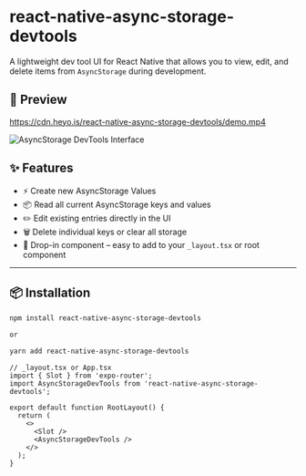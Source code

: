 # react-native-async-storage-devtools

A lightweight dev tool UI for React Native that allows you to view, edit, and delete items from `AsyncStorage` during development.

## 📸 Preview

https://cdn.heyo.is/react-native-async-storage-devtools/demo.mp4

![AsyncStorage DevTools Interface](https://media.cleanshot.cloud/media/103927/FlDoOBko4SXNk6MQyHedPV2Et8G0TQvvvJfaLmjk.jpeg?Expires=1750315135&Signature=WoXDd-KeVM4vHevBoD~KAz3nUmP-yLAFIjHPntPb02RbznoMtLfmEMBJXPsALZoy95-3YyjjEYfrriGhHjX~aUV5qJGHCPwh6ZYwqEVPXxVMA9HoXsgIM1mg5YnQpc7J54hGhUcy-oPIjzbvJ5QjzRzU0LwjqCEB7NlcVMUOEcoIPoZpQ7nC-3~HU7zNSosVAUt1kZMkQokFOfyyXeszqhFLe2MHLgUKR8e20KTk3qpmSDu5CcdddscKdb7SNtoRE3Z70iYEFu7wiTIighk1yUfHnNa4bA6gppzwuY8W1MK1iXt-2XSGw6QuaiVDm-qLB2Lp9jBxl3o1qUZZdODmmA__&Key-Pair-Id=K269JMAT9ZF4GZ)

## ✨ Features

- ⚡️ Create new AsyncStorage Values
- 📦 Read all current AsyncStorage keys and values
- ✏️ Edit existing entries directly in the UI
- 🗑️ Delete individual keys or clear all storage
- 🧩 Drop-in component – easy to add to your `_layout.tsx` or root component

---

## 📦 Installation

```bash
npm install react-native-async-storage-devtools

or

yarn add react-native-async-storage-devtools

```

```
// _layout.tsx or App.tsx
import { Slot } from 'expo-router';
import AsyncStorageDevTools from 'react-native-async-storage-devtools';

export default function RootLayout() {
  return (
    <>
      <Slot />
      <AsyncStorageDevTools />
    </>
  );
}
```
